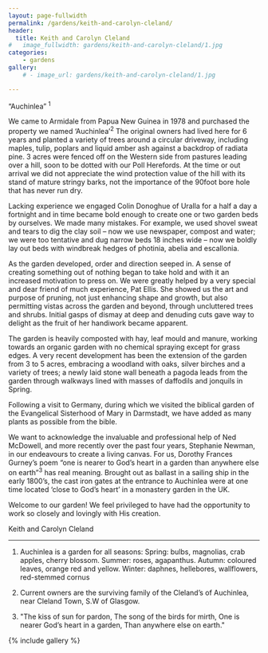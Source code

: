 ```yaml
---
layout: page-fullwidth
permalink: /gardens/keith-and-carolyn-cleland/
header:
  title: Keith and Carolyn Cleland
#   image_fullwidth: gardens/keith-and-carolyn-cleland/1.jpg
categories:
    - gardens
gallery:
    # - image_url: gardens/keith-and-carolyn-cleland/1.jpg

---
```


“Auchinlea” <sup>1</sup>

We came to Armidale from Papua New Guinea in 1978 and purchased the property we named ‘Auchinlea’<sup>2</sup> The original owners had lived here for 6 years and planted a variety of trees around a circular driveway, including maples, tulip, poplars and liquid amber ash against a backdrop of radiata pine. 3 acres were fenced off on the Western side from pastures leading over a hill, soon to be dotted with our Poll Herefords. At the time or out arrival we did not appreciate the wind protection value of the hill with its stand of mature stringy barks, not the importance of the 90foot bore hole that has never run dry.

Lacking experience we engaged Colin Donoghue of Uralla for a half a day a fortnight and in time became bold enough to create one or two garden beds by ourselves. We made many mistakes. For example, we used shovel sweat and tears to dig the clay soil – now we use newspaper, compost and water; we were too tentative and dug narrow beds 18 inches wide – now we boldly lay out beds with windbreak hedges of photinia, abelia and escallonia.

As the garden developed, order and direction seeped in. A sense of creating something out of nothing began to take hold and with it an increased motivation to press on. We were greatly helped by a very special and dear friend of much experience, Pat Ellis. She showed us the art and purpose of pruning, not just enhancing shape and growth, but also permitting vistas across the garden and beyond, through uncluttered trees and shrubs. Initial gasps of dismay at deep and denuding cuts gave way to delight as the fruit of her handiwork became apparent.

The garden is heavily composted with hay, leaf mould and manure, working towards an organic garden with no chemical spraying except for grass edges. A very recent development has been the extension of the garden from 3 to 5 acres, embracing a woodland with oaks, silver birches and a variety of trees; a newly laid stone wall beneath a pagoda leads from the garden through walkways lined with masses of daffodils and jonquils in Spring.

Following a visit to Germany, during which we visited the biblical garden of the Evangelical Sisterhood of Mary in Darmstadt, we have added as many plants as possible from the bible.

We want to acknowledge the invaluable and professional help of Ned McDowell, and more recently over the past four years, Stephanie Newman, in our endeavours to create a living canvas. For us, Dorothy Frances Gurney’s poem “one is nearer to God’s heart in a garden than anywhere else on earth”<sup>3</sup> has real meaning. Brought out as ballast in a sailing ship in the early 1800’s, the cast iron gates at the entrance to Auchinlea were at one time located ‘close to God’s heart’ in a monastery garden in the UK.  

Welcome to our garden! We feel privileged to have had the opportunity to work so closely and lovingly with His creation.

Keith and Carolyn Cleland

----

1) Auchinlea is a garden for all seasons: Spring: bulbs, magnolias, crab apples, cherry blossom. Summer: roses, agapanthus. Autumn: coloured leaves, orange red and yellow. Winter: daphnes, hellebores, wallflowers, red-stemmed cornus

2) Current owners are the surviving family of the Cleland’s of Auchinlea, near Cleland Town, S.W of Glasgow.

3) "The kiss of sun for pardon, The song of the birds for mirth, One is nearer God’s heart in a garden, Than anywhere else on earth."

{% include gallery %}